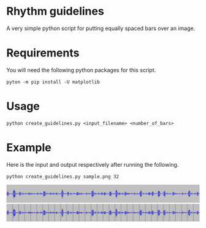# Rhythm guidelines
A very simple python script for putting equally spaced bars over an image.

# Requirements
You will need the following python packages for this script.
```
pyton -m pip install -U matplotlib
```

# Usage
```
python create_guidelines.py <input_filename> <number_of_bars>
```

# Example
Here is the input and output respectively after running the following.
```
python create_guidelines.py sample.png 32 
```
![sample.png](sample.png)
![sample_out.png](sample_out.png)

